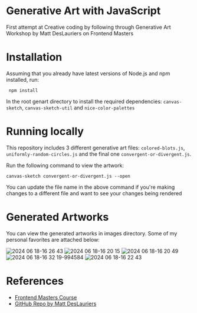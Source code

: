 # Generative Art with JavaScript
First attempt at Creative coding by following through Generative Art Workshop by Matt DesLauriers on Frontend Masters

# Installation
Assuming that you already have latest versions of Node.js and npm installed, run:

``` npm install``` 

In the root genart directory to install the required dependencies: `canvas-sketch`, `canvas-sketch-util` and `nice-color-palettes`

# Running locally
This repository includes 3 different generative art files: `colored-blots.js`, `uniformly-random-circles.js` and the final one `convergent-or-divergent.js`. 

Run the following command to view the artwork:

```canvas-sketch convergent-or-divergent.js --open```

You can update the file name in the above command if you're making changes to a different file and want to see your changes being rendered

# Generated Artworks
You can view the generated artworks in images directory. Some of my personal favorites are attached below:

![2024 06 18-16 26 43](https://github.com/Himani13040/genart/assets/14923094/7d9e6d2a-802e-4d38-90ba-6d865418f020)
![2024 06 18-16 20 15](https://github.com/Himani13040/genart/assets/14923094/378557d8-376e-4c8b-a6e3-b31f46859f12)
![2024 06 18-16 20 49](https://github.com/Himani13040/genart/assets/14923094/b256a9af-0d67-407c-9d9d-2708b2c475d0)
![2024 06 18-16 32 19-994584](https://github.com/Himani13040/genart/assets/14923094/0c2b73a1-a0c5-493f-aee1-c3dfbf6785b7)
![2024 06 18-16 22 43](https://github.com/Himani13040/genart/assets/14923094/7d423511-70e2-4c51-97f4-93bbdf447376)

# References
- [Frontend Masters Course ](https://frontendmasters.com/courses/canvas-webgl/)
- [GitHub Repo by Matt DesLauriers](https://github.com/mattdesl/workshop-generative-art)
